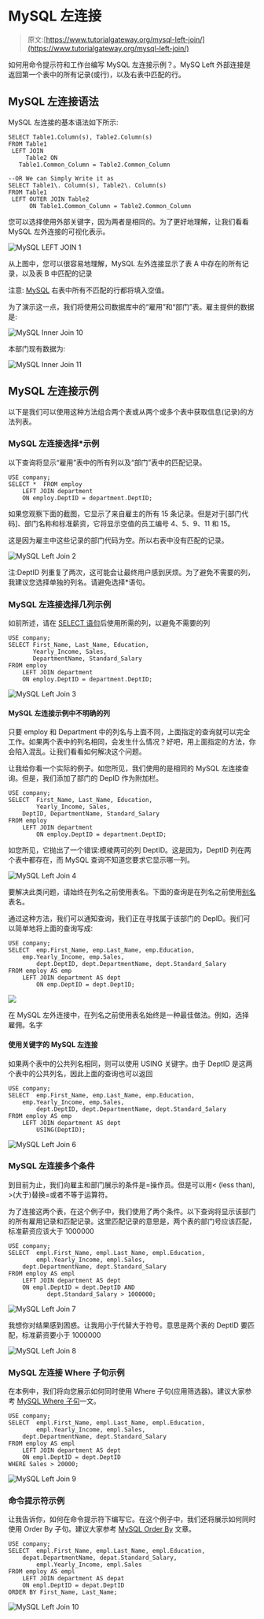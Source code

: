 # MySQL 左连接

> 原文:[https://www.tutorialgateway.org/mysql-left-join/](https://www.tutorialgateway.org/mysql-left-join/)

如何用命令提示符和工作台编写 MySQL 左连接示例？。MySQ Left 外部连接是返回第一个表中的所有记录(或行)，以及右表中匹配的行。

## MySQL 左连接语法

MySQL 左连接的基本语法如下所示:

```
SELECT Table1.Column(s), Table2.Column(s)
FROM Table1
 LEFT JOIN
     Table2 ON
   Table1.Common_Column = Table2.Common_Column

--OR We can Simply Write it as
SELECT Table1\. Column(s), Table2\. Column(s)
FROM Table1
 LEFT OUTER JOIN Table2 
      ON Table1.Common_Column = Table2.Common_Column
```

您可以选择使用外部关键字，因为两者是相同的。为了更好地理解，让我们看看 MySQL 左外连接的可视化表示。

![MySQL LEFT JOIN 1](img/d1864d93cb24d1d470b5613ba5fccc06.png)

从上图中，您可以很容易地理解，MySQL 左外连接显示了表 A 中存在的所有记录，以及表 B 中匹配的记录

注意: [MySQL](https://www.tutorialgateway.org/mysql-tutorial/) 右表中所有不匹配的行都将填入空值。

为了演示这一点，我们将使用公司数据库中的“雇用”和“部门”表。雇主提供的数据是:

![MySQL Inner Join 10](img/5ba27a991d464466543acca0423744d9.png)

本部门现有数据为:

![MySQL Inner Join 11](img/7bd8e584e71b48a9910f4ba758920d7b.png)

## MySQL 左连接示例

以下是我们可以使用这种方法组合两个表或从两个或多个表中获取信息(记录)的方法列表。

### MySQL 左连接选择*示例

以下查询将显示“雇用”表中的所有列以及“部门”表中的匹配记录。

```
USE company;
SELECT *  FROM employ
    LEFT JOIN department
	ON employ.DeptID = department.DeptID;

```

如果您观察下面的截图，它显示了来自雇主的所有 15 条记录。但是对于[部门代码]、部门名称和标准薪资，它将显示空值的员工编号 4、5、9、11 和 15。

这是因为雇主中这些记录的部门代码为空。所以右表中没有匹配的记录。

![MySQL Left Join 2](img/ad2fa5f63304868636a58a55ed1269c4.png)

注:DeptID 列重复了两次，这可能会让最终用户感到厌烦。为了避免不需要的列，我建议您选择单独的列名。请避免选择*语句。

### MySQL 左连接选择几列示例

如前所述，请在 [SELECT 语句](https://www.tutorialgateway.org/mysql-select-statement/)后使用所需的列，以避免不需要的列

```
USE company;
SELECT First_Name, Last_Name, Education, 
       Yearly_Income, Sales,
       DepartmentName, Standard_Salary
FROM employ
    LEFT JOIN department
	ON employ.DeptID = department.DeptID;
```

![MySQL Left Join 3](img/ed27865b1a65d121ed902dfdb3a2baa5.png)

#### MySQL 左连接示例中不明确的列

只要 employ 和 Department 中的列名与上面不同，上面指定的查询就可以完全工作。如果两个表中的列名相同，会发生什么情况？好吧，用上面指定的方法，你会陷入混乱。让我们看看如何解决这个问题。

让我给你看一个实际的例子。如您所见，我们使用的是相同的 MySQL 左连接查询。但是，我们添加了部门的 DepID 作为附加栏。

```
USE company;
SELECT  First_Name, Last_Name, Education, 
        Yearly_Income, Sales,
	DeptID, DepartmentName, Standard_Salary
FROM employ
	LEFT JOIN department
		ON employ.DeptID = department.DeptID;
```

如您所见，它抛出了一个错误:模棱两可的列 DeptID。这是因为，DeptID 列在两个表中都存在，而 MySQL 查询不知道您要求它显示哪一列。

![MySQL Left Join 4](img/c8d0628e735bbf0c1cb62ccbb9980b3b.png)

要解决此类问题，请始终在列名之前使用表名。下面的查询是在列名之前使用[别名](https://www.tutorialgateway.org/mysql-alias/)表名。

通过这种方法，我们可以通知查询，我们正在寻找属于该部门的 DepID。我们可以简单地将上面的查询写成:

```
USE company;
SELECT  emp.First_Name,	emp.Last_Name, emp.Education,
	emp.Yearly_Income, emp.Sales,
        dept.DeptID, dept.DepartmentName, dept.Standard_Salary
FROM employ AS emp
	LEFT JOIN department AS dept
		ON emp.DeptID = dept.DeptID;
```

![](img/1d80cf5c3af2abaa2dee5654c378bc3a.png)

在 MySQL 左外连接中，在列名之前使用表名始终是一种最佳做法。例如，选择雇佣。名字

#### 使用关键字的 MySQL 左连接

如果两个表中的公共列名相同，则可以使用 USING 关键字。由于 DeptID 是这两个表中的公共列名，因此上面的查询也可以返回

```
USE company;
SELECT  emp.First_Name,	emp.Last_Name, emp.Education,
	emp.Yearly_Income, emp.Sales,
        dept.DeptID, dept.DepartmentName, dept.Standard_Salary
FROM employ AS emp
	LEFT JOIN department AS dept
		USING(DeptID);
```

![MySQL Left Join 6](img/06b03c9db6aeec24ce370c7a4199319b.png)

### MySQL 左连接多个条件

到目前为止，我们向雇主和部门展示的条件是=操作员。但是可以用< (less than), >(大于)替换=或者不等于运算符。

为了连接这两个表，在这个例子中，我们使用了两个条件。以下查询将显示该部门的所有雇用记录和匹配记录。这里匹配记录的意思是，两个表的部门号应该匹配，标准薪资应该大于 1000000

```
USE company;
SELECT  empl.First_Name, empl.Last_Name, empl.Education, 
        empl.Yearly_Income, empl.Sales,
	dept.DepartmentName, dept.Standard_Salary
FROM employ AS empl
    LEFT JOIN department AS dept
	ON empl.DeptID = dept.DeptID AND
           dept.Standard_Salary > 1000000;
```

![MySQL Left Join 7](img/04f124cab778f9e851bb798013b3079e.png)

我想你对结果感到困惑。让我用小于代替大于符号。意思是两个表的 DeptID 要匹配，标准薪资要小于 1000000

![MySQL Left Join 8](img/b89fd4b65e1c7c49c52248ec9acc7a24.png)

### MySQL 左连接 Where 子句示例

在本例中，我们将向您展示如何同时使用 Where 子句(应用筛选器)。建议大家参考 [MySQL Where 子句](https://www.tutorialgateway.org/mysql-where-clause/)一文。

```
USE company;
SELECT  empl.First_Name, empl.Last_Name, empl.Education, 
        empl.Yearly_Income, empl.Sales,
	dept.DepartmentName, dept.Standard_Salary
FROM employ AS empl
    LEFT JOIN department AS dept
	ON empl.DeptID = dept.DeptID
WHERE Sales > 20000;
```

![MySQL Left Join 9](img/dd2c5836d93f120cc73498e17a7ee82b.png)

### 命令提示符示例

让我告诉你，如何在命令提示符下编写它。在这个例子中，我们还将展示如何同时使用 Order By 子句。建议大家参考 [MySQL Order By](https://www.tutorialgateway.org/mysql-order-by/) 文章。

```
USE company;
SELECT  empl.First_Name, empl.Last_Name, empl.Education, 
	depat.DepartmentName, depat.Standard_Salary,
        empl.Yearly_Income, empl.Sales
FROM employ AS empl
    LEFT JOIN department AS depat
 	ON empl.DeptID = depat.DeptID
ORDER BY First_Name, Last_Name;
```

![MySQL Left Join 10](img/447f13ac24aebfc431f799d7322a0c64.png)
